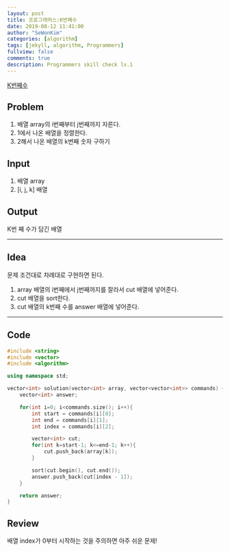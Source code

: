 ```yaml
---
layout: post
title: 프로그래머스:K번째수
date: 2019-08-12 11:41:00
author: "SeWonKim"
categories: [algorithm]
tags: [jekyll, algorithm, Programmers]
fullview: false
comments: true
description: Programmers skill check lv.1
---
```


[K번째수](https://programmers.co.kr/learn/courses/30/lessons/42748)

## Problem

1. 배열 array의 i번째부터 j번째까지 자른다.
2. 1에서 나온 배열을 정렬한다.
3. 2해서 나온 배열의 k번째 숫자 구하기

## Input

1. 배열 array
2. [i, j, k] 배열

## Output

K번 째 수가 담긴 배열

---

## Idea

문제 조건대로 차례대로 구현하면 된다.

1. array 배열의 i번째에서 j번째까지를 잘라서 cut 배열에 넣어준다.
2. cut 배열을 sort한다.
3. cut 배열의 k번째 수를 answer 배열에 넣어준다.

---

## Code

```cpp
#include <string>
#include <vector>
#include <algorithm>

using namespace std;

vector<int> solution(vector<int> array, vector<vector<int>> commands) {
    vector<int> answer;

    for(int i=0; i<commands.size(); i++){
        int start = commands[i][0];
        int end = commands[i][1];
        int index = commands[i][2];

        vector<int> cut;
        for(int k=start-1; k<=end-1; k++){
            cut.push_back(array[k]);
        }

        sort(cut.begin(), cut.end());
        answer.push_back(cut[index - 1]);
    }

    return answer;
}
```

## Review

배열 index가 0부터 시작하는 것을 주의하면 아주 쉬운 문제!
